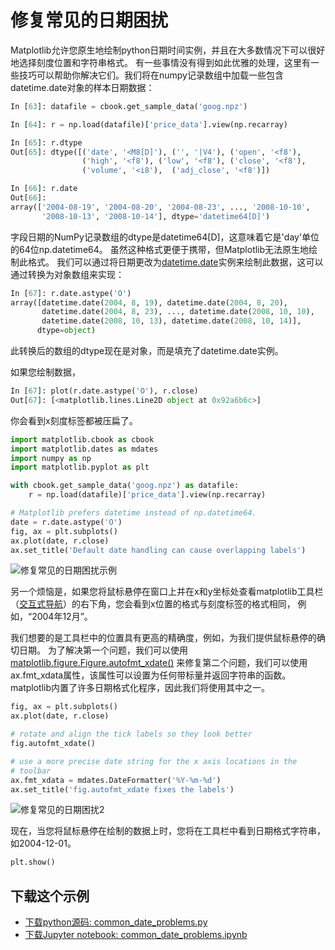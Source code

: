 # 修复常见的日期困扰

Matplotlib允许您原生地绘制python日期时间实例，并且在大多数情况下可以很好地选择刻度位置和字符串格式。 有一些事情没有得到如此优雅的处理，这里有一些技巧可以帮助你解决它们。我们将在numpy记录数组中加载一些包含datetime.date对象的样本日期数据：

```python
In [63]: datafile = cbook.get_sample_data('goog.npz')

In [64]: r = np.load(datafile)['price_data'].view(np.recarray)

In [65]: r.dtype
Out[65]: dtype([('date', '<M8[D]'), ('', '|V4'), ('open', '<f8'),
                ('high', '<f8'), ('low', '<f8'), ('close', '<f8'),
                ('volume', '<i8'),  ('adj_close', '<f8')])

In [66]: r.date
Out[66]:
array(['2004-08-19', '2004-08-20', '2004-08-23', ..., '2008-10-10',
       '2008-10-13', '2008-10-14'], dtype='datetime64[D]')
```

字段日期的NumPy记录数组的dtype是datetime64[D]，这意味着它是'day'单位的64位np.datetime64。 虽然这种格式更便于携带，但Matplotlib无法原生地绘制此格式。 我们可以通过将日期更改为[datetime.date](https://docs.python.org/3/library/datetime.html#datetime.date)实例来绘制此数据，这可以通过转换为对象数组来实现：

```python
In [67]: r.date.astype('O')
array([datetime.date(2004, 8, 19), datetime.date(2004, 8, 20),
       datetime.date(2004, 8, 23), ..., datetime.date(2008, 10, 10),
       datetime.date(2008, 10, 13), datetime.date(2008, 10, 14)],
      dtype=object)
```

此转换后的数组的dtype现在是对象，而是填充了datetime.date实例。

如果您绘制数据，

```python
In [67]: plot(r.date.astype('O'), r.close)
Out[67]: [<matplotlib.lines.Line2D object at 0x92a6b6c>]
```

你会看到x刻度标签都被压扁了。

```python
import matplotlib.cbook as cbook
import matplotlib.dates as mdates
import numpy as np
import matplotlib.pyplot as plt

with cbook.get_sample_data('goog.npz') as datafile:
    r = np.load(datafile)['price_data'].view(np.recarray)

# Matplotlib prefers datetime instead of np.datetime64.
date = r.date.astype('O')
fig, ax = plt.subplots()
ax.plot(date, r.close)
ax.set_title('Default date handling can cause overlapping labels')
```

![修复常见的日期困扰示例](https://matplotlib.org/_images/sphx_glr_common_date_problems_001.png)

另一个烦恼是，如果您将鼠标悬停在窗口上并在x和y坐标处查看matplotlib工具栏（[交互式导航](https://matplotlib.org/users/navigation_toolbar.html#navigation-toolbar)）的右下角，您会看到x位置的格式与刻度标签的格式相同， 例如，“2004年12月”。

我们想要的是工具栏中的位置具有更高的精确度，例如，为我们提供鼠标悬停的确切日期。 为了解决第一个问题，我们可以使用[matplotlib.figure.Figure.autofmt_xdate()](https://matplotlib.org/api/_as_gen/matplotlib.figure.Figure.html#matplotlib.figure.Figure.autofmt_xdate) 来修复第二个问题，我们可以使用ax.fmt_xdata属性，该属性可以设置为任何带标量并返回字符串的函数。 matplotlib内置了许多日期格式化程序，因此我们将使用其中之一。


```python
fig, ax = plt.subplots()
ax.plot(date, r.close)

# rotate and align the tick labels so they look better
fig.autofmt_xdate()

# use a more precise date string for the x axis locations in the
# toolbar
ax.fmt_xdata = mdates.DateFormatter('%Y-%m-%d')
ax.set_title('fig.autofmt_xdate fixes the labels')
```

![修复常见的日期困扰2](https://matplotlib.org/_images/sphx_glr_common_date_problems_002.png)

现在，当您将鼠标悬停在绘制的数据上时，您将在工具栏中看到日期格式字符串，如2004-12-01。

```python
plt.show()
```

## 下载这个示例
            
- [下载python源码: common_date_problems.py](https://matplotlib.org/_downloads/common_date_problems.py)
- [下载Jupyter notebook: common_date_problems.ipynb](https://matplotlib.org/_downloads/common_date_problems.ipynb)